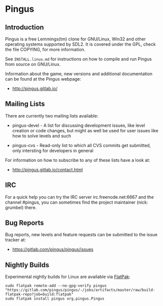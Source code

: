 Pingus
======

Introduction
------------

Pingus is a free Lemmings(tm) clone for GNU/Linux, Win32 and other
operating systems supported by SDL2. It is covered under the GPL, check
the file COPYING, for more information.

See `INSTALL.linux.md` for instructions on how to compile and run Pingus
from source on GNU/Linux.

Information about the game, new versions and additional documentation
can be found at the Pingus webpage:

* http://pingus.gitlab.io/


Mailing Lists
-------------

There are currently two mailing lists available:

* pingus-devel - A list for discussing development issues, like level
  creation or code changes, but might as well be used for user issues
  like how to solve levels and such

* pingus-cvs - Read-only list to which all CVS commits get submitted,
  only intersting for developers in general

For information on how to subscribe to any of these lists have a look
at:

* http://pingus.gitlab.io/contact.html


IRC
---

For a quick help you can try the IRC server irc.freenode.net:6667 and
the channel #pingus, you can sometimes find the project maintainer
(nick: grumbel) there.


Bug Reports
-----------

Bug reports, new levels and feature requests can be submitted to the
issue tracker at:

* https://gitlab.com/pingus/pingus/issues


Nightly Builds
--------------

Experimental nightly builds for Linux are available via [FlatPak](https://flatpak.org/):

    sudo flatpak remote-add --no-gpg-verify pingus "https://gitlab.com/pingus/pingus/-/jobs/artifacts/master/raw/build-flatpak-repo?job=build:flatpak"
    sudo flatpak install pingus org.pingus.Pingus

